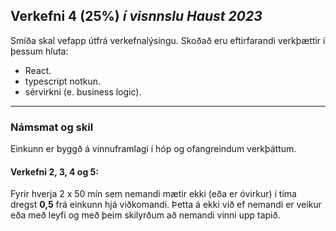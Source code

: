 ## Verkefni 4 (25%) _í visnnslu Haust 2023_

Smíða skal vefapp útfrá verkefnalýsingu. Skoðað eru eftirfarandi verkþættir í þessum hluta:

- React.
- typescript notkun.
- sérvirkni (e. business logic).


---

### Námsmat og skil
Einkunn er byggð á vinnuframlagi í hóp og ofangreindum verkþáttum.

#### Verkefni 2, 3, 4 og 5:
Fyrir hverja 2 x 50 mín sem nemandi mætir ekki (eða er óvirkur) í tíma dregst **0,5** frá einkunn hjá viðkomandi. Þetta á ekki við ef nemandi er veikur eða með leyfi og með þeim skilyrðum að nemandi vinni upp tapið.
